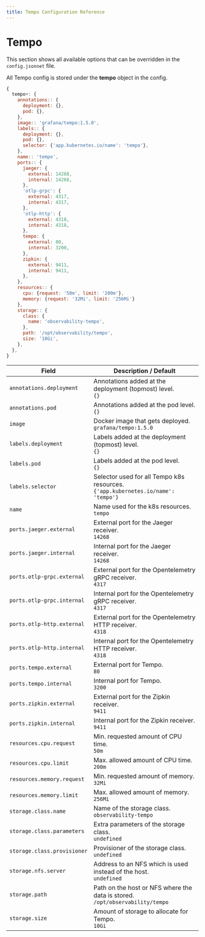 ```yaml
---
title: Tempo Configuration Reference
---
```


# Tempo

This section shows all available options that can be overridden in the `config.jsonnet` file.

All Tempo config is stored under the **tempo** object in the config.

```js
{
  tempo+: {
    annotations:: {
      deployment: {},
      pod: {},
    },
    image:: 'grafana/tempo:1.5.0',
    labels:: {
      deployment: {},
      pod: {},
      selector: {'app.kubernetes.io/name': 'tempo'},
    },
    name:: 'tempo',
    ports:: {
      jaeger: {
        external: 14268,
        internal: 14268,
      },
      'otlp-grpc': {
        external: 4317,
        internal: 4317,
      },
      'otlp-http': {
        external: 4318,
        internal: 4318,
      },
      tempo: {
        external: 80,
        internal: 3200,
      },
      zipkin: {
        external: 9411,
        internal: 9411,
      },
    },
    resources:: {
      cpu: {request: '50m', limit: '200m'},
      memory: {request: '32Mi', limit: '256Mi'}
    },
    storage:: {
      class: {
        name: 'observability-tempo',
      },
      path: '/opt/observability/tempo',
      size: '10Gi',
    },
  },
}
```

| Field | Description / Default |
| --- | --- |
| `annotations.deployment` | Annotations added at the deployment (topmost) level. <br> `{}` |
| `annotations.pod` | Annotations added at the pod level. <br> `{}` |
| `image` | Docker image that gets deployed. <br> `grafana/tempo:1.5.0` |
| `labels.deployment` | Labels added at the deployment (topmost) level. <br> `{}` |
| `labels.pod` | Labels added at the pod level. <br> `{}` |
| `labels.selector` | Selector used for all Tempo k8s resources. <br> `{'app.kubernetes.io/name': 'tempo'}` |
| `name` | Name used for the k8s resources. <br> `tempo` |
| `ports.jaeger.external` | External port for the Jaeger receiver. <br> `14268` |
| `ports.jaeger.internal` | Internal port for the Jaeger receiver. <br> `14268` |
| `ports.otlp-grpc.external` | External port for the Opentelemetry gRPC receiver. <br> `4317` |
| `ports.otlp-grpc.internal` | Internal port for the Opentelemetry gRPC receiver. <br> `4317` |
| `ports.otlp-http.external` | External port for the Opentelemetry HTTP receiver. <br> `4318` |
| `ports.otlp-http.internal` | Internal port for the Opentelemetry HTTP receiver. <br> `4318` |
| `ports.tempo.external` | External port for Tempo. <br> `80` |
| `ports.tempo.internal` | Internal port for Tempo. <br> `3200` |
| `ports.zipkin.external` | External port for the Zipkin receiver. <br> `9411` |
| `ports.zipkin.internal` | Internal port for the Zipkin receiver. <br> `9411` |
| `resources.cpu.request` | Min. requested amount of CPU time. <br> `50m` |
| `resources.cpu.limit` | Max. allowed amount of CPU time. <br> `200m` |
| `resources.memory.request` | Min. requested amount of memory. <br> `32Mi` |
| `resources.memory.limit` | Max. allowed amount of memory. <br> `256Mi` |
| `storage.class.name` | Name of the storage class. <br> `observability-tempo` |
| `storage.class.parameters` | Extra parameters of the storage class. <br> `undefined` |
| `storage.class.provisioner` | Provisioner of the storage class. <br> `undefined` |
| `storage.nfs.server` | Address to an NFS which is used instead of the host. <br> `undefined` |
| `storage.path` | Path on the host or NFS where the data is stored. <br> `/opt/observability/tempo` |
| `storage.size` | Amount of storage to allocate for Tempo. <br> `10Gi` |
